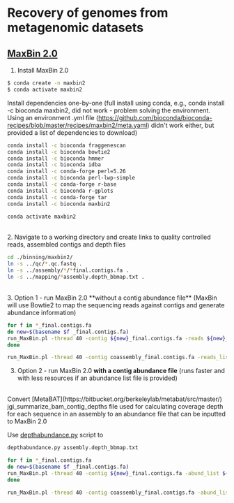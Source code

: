 # Recovery of genomes from metagenomic datasets

## [MaxBin 2.0](https://academic.oup.com/bioinformatics/article/32/4/605/1744462?login=true)

1. Install MaxBin 2.0

```bash
$ conda create -n maxbin2
$ conda activate maxbin2
```

Install dependencies one-by-one (full install using conda, e.g., conda install -c bioconda maxbin2, did not work - problem solving the environment. Using an environment .yml file (https://github.com/bioconda/bioconda-recipes/blob/master/recipes/maxbin2/meta.yaml) didn't work either, but provided a list of dependencies to download)

```bash
conda install -c bioconda fraggenescan
conda install -c bioconda bowtie2
conda install -c bioconda hmmer
conda install -c bioconda idba
conda install -c conda-forge perl=5.26
conda install -c bioconda perl-lwp-simple
conda install -c conda-forge r-base
conda install -c bioconda r-gplots
conda install -c conda-forge tar
conda install -c bioconda maxbin2
```

```bash
conda activate maxbin2
```

<br>
2. Navigate to a working directory and create links to quality controlled reads, assembled contigs and depth files

```bash
cd ./binning/maxbin2/
ln -s ../qc/*.qc.fastq .
ln -s ../assembly/*/*final.contigs.fa .
ln -s ../mapping/*assembly.depth_bbmap.txt .
```

<br>
3. Option 1 - run MaxBin 2.0 **without a contig abundance file** (MaxBin will use Bowtie2 to map the sequencing reads against contigs and generate abundance information)

```bash
for f in *_final.contigs.fa
do new=$(basename $f _final.contigs.fa)
run_MaxBin.pl -thread 40 -contig ${new}_final.contigs.fa -reads ${new}_pass_1.qc.fastq -reads2 ${new}_pass_2.qc.fastq -out ${new} >& ${new}.maxbin2.log.txt
done

run_MaxBin.pl -thread 40 -contig coassembly_final.contigs.fa -reads_list reads_list -out coassembly >& coassembly.maxbin2.log.txt
```


3. Option 2 - run MaxBin 2.0 **with a contig abundance file** (runs faster and with less resources if an abundance list file is provided)

<br>
Convert [MetaBAT](https://bitbucket.org/berkeleylab/metabat/src/master/) jgi_summarize_bam_contig_depths file used for calculating coverage depth for each sequence in an assembly to an abundance file that can be inputted to MaxBin 2.0

Use [depthabundance.py](https://github.com/dgittins/Metagenomics/blob/main/depthabundance.py) script to 
```bash
depthabundance.py assembly.depth_bbmap.txt
```

```bash
for f in *_final.contigs.fa
do new=$(basename $f _final.contigs.fa)
run_MaxBin.pl -thread 40 -contig ${new}_final.contigs.fa -abund_list ${new}assembly.abund_list.txt -out ${new}wdepth >& ${new}.maxbin2wdepth.log.txt
done

run_MaxBin.pl -thread 40 -contig coassembly_final.contigs.fa -abund_list coassembly.abund_list.txt -out coassemblywdepth >& coassembly.maxbin2wdepth.log.txt
```


